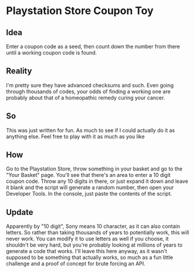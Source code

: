 # Playstation Store Coupon Toy

## Idea
Enter a coupon code as a seed, then count down the number from there until a working coupon code is found.

## Reality
I'm pretty sure they have advanced checksums and such. Even going through thousands of codes, your odds of finding a working one are probably about that of a homeopathic remedy curing your cancer.

## So
This was just written for fun. As much to see if I could actually do it as anything else. Feel free to play with it as much as you like

## How
Go to the Playstation Store, throw something in your basket and go to the "Your Basket" page. You'll see that there's an area to enter a 10 digit coupon code. Throw any 10 digits in there, or just expand it down and leave it blank and the script will generate a random number, then open your Developer Tools. In the console, just paste the contents of the script.

## Update
Apparently by "10 digit", Sony means 10 character, as it can also contain letters. So rather than taking thousands of years to potentially work, this will never work. You can modify it to use letters as well if you choose, it shouldn't be very hard, but you're probably looking at millions of years to generate a code that works. I'll leave this here anyway, as it wasn't supposed to be something that actually works, so much as a fun little challenge and a proof of concept for brute forcing an API.